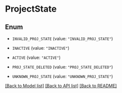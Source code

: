 # ProjectState

## Enum


* `INVALID_PROJ_STATE` (value: `"INVALID_PROJ_STATE"`)

* `INACTIVE` (value: `"INACTIVE"`)

* `ACTIVE` (value: `"ACTIVE"`)

* `PROJ_STATE_DELETED` (value: `"PROJ_STATE_DELETED"`)

* `UNKNOWN_PROJ_STATE` (value: `"UNKNOWN_PROJ_STATE"`)


[[Back to Model list]](../README.md#documentation-for-models) [[Back to API list]](../README.md#documentation-for-api-endpoints) [[Back to README]](../README.md)


